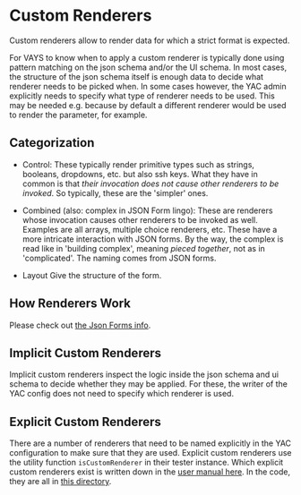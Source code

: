 
# Custom Renderers
Custom renderers allow to render data for which a strict format is expected.


For VAYS to know when to apply a custom renderer is typically done using pattern matching on the json schema and/or the UI schema.
In most cases, the structure of the json schema itself is enough data to decide what renderer needs to be picked when. In some cases however, the YAC admin explicitly needs to specify what type of renderer needs to be used. This may be needed e.g. because by default a different renderer would be used to render the parameter, for example.

## Categorization

- Control: These typically render primitive types such as strings, booleans, dropdowns, etc. but also ssh keys. What they have in common is that *their invocation does not cause other renderers to be invoked*. So typically, these are the 'simpler' ones.

- Combined (also: complex in JSON Form lingo): These are renderers whose invocation causes other renderers to be invoked as well. Examples are all arrays, multiple choice renderers, etc. These have a more intricate interaction with JSON forms. By the way, the complex is read like in 'building complex', meaning *pieced together*, not as in 'complicated'. The naming comes from JSON forms.

- Layout Give the structure of the form.

## How Renderers Work

Please check out [the Json Forms info](/docs/Development/Onboading/Json-Forms.md).

## Implicit Custom Renderers

Implicit custom renderers inspect the logic inside the json schema and ui schema to decide whether they may be applied. For these, the writer of the YAC config does not need to specify which renderer is used.


## Explicit Custom Renderers

There are a number of renderers that need to be named explicitly in the YAC configuration to make sure that they are used. Explicit custom renderers use the utility function `isCustomRenderer` in their tester instance. Which explicit custom renderers exist is written down in the [user manual here](https://yac-vays.github.io/vays/Usage/Renderers/). In the code, they are all in [this directory](/src/renderers/control/special/).





